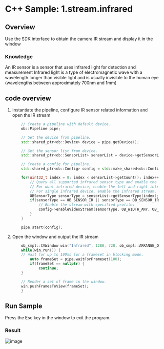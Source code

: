 # C++ Sample: 1.stream.infrared

## Overview

Use the SDK interface to obtain the camera IR stream and display it in the window

### Knowledge

An IR sensor is a sensor that uses infrared light for detection and measurement
Infrared light is a type of electromagnetic wave with a wavelength longer than visible light and is usually invisible to the human eye (wavelengths between approximately 700nm and 1mm)

## code overview

1. Instantiate the pipeline, configure IR sensor related information and open the IR stream

    ```cpp
        // Create a pipeline with default device.
        ob::Pipeline pipe;

        // Get the device from pipeline.
        std::shared_ptr<ob::Device> device = pipe.getDevice();

        // Get the sensor list from device.
        std::shared_ptr<ob::SensorList> sensorList = device->getSensorList();

        // Create a config for pipeline.
        std::shared_ptr<ob::Config> config = std::make_shared<ob::Config>();

        for(uint32_t index = 0; index < sensorList->getCount(); index++) {
            // Query all supported infrared sensor type and enable the infrared stream.
            // For dual infrared device, enable the left and right infrared streams.
            // For single infrared device, enable the infrared stream.
            OBSensorType sensorType = sensorList->getSensorType(index);
            if(sensorType == OB_SENSOR_IR || sensorType == OB_SENSOR_IR_LEFT || sensorType == OB_SENSOR_IR_RIGHT) {
                // Enable the stream with specified profile;
                config->enableVideoStream(sensorType, OB_WIDTH_ANY, OB_HEIGHT_ANY, 30, OB_FORMAT_ANY);
            }
        }

        pipe.start(config);
    ```

2. Open the window and output the IR stream

    ```cpp
        ob_smpl::CVWindow win("Infrared", 1280, 720, ob_smpl::ARRANGE_ONE_ROW);
        while(win.run()) {
        // Wait for up to 100ms for a frameset in blocking mode.
            auto frameSet = pipe.waitForFrameset(100);
            if(frameSet == nullptr) {
                continue;
        }

        // Render a set of frame in the window.
        win.pushFramesToView(frameSet);
        }
    ```

## Run Sample

Press the Esc key in the window to exit the program.

### Result

![image](Image/DepthViewer.png)

